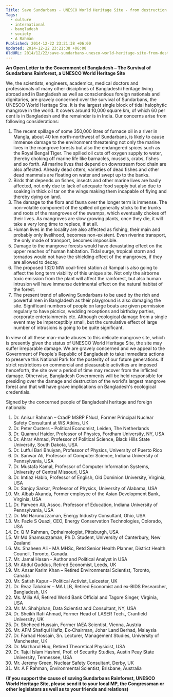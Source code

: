 ```yaml
---
Title: Save Sundarbans - UNESCO World Heritage Site - from destruction
Tags:
  - culture
  - international
  - bangladesh
  - society
  - A Rahman
Published: 2014-12-22 23:21:38 +06:00
Updated: 2014-12-22 23:21:38 +06:00
OldURL: 2014/12/22/save-sundarbans-unesco-world-heritage-site-from-destruction/
---
```


<strong>An Open Letter to the Government of Bangladesh – The Survival of Sundarbans Rainforest, a UNESCO World Heritage Site</strong>


We, the scientists, engineers, academics, medical doctors and professionals of many other disciplines of Bangladeshi heritage living abroad and in Bangladesh as well as conscientious foreign nationals and dignitaries, are gravely concerned over the survival of Sundarbans, the UNESCO World Heritage Site. It is the largest single block of tidal halophytic mangrove in the world. It covers around 10,000 square km, of which 60 per cent is in Bangladesh and the remainder is in India. Our concerns arise from following considerations:

1.	The recent spillage of some 350,000 litres of furnace oil in a river in Mangla, about 40 km north-northwest of Sundarbans, is likely to cause immense damage to the environment threatening not only the marine lives in the mangrove forests but also the endangered spices such as the Royal Bengal Tiger. The spilled oil cuts off oxygen supply to water, thereby choking off marine life like barnacles, mussels, crabs, fishes and so forth. All marine lives that depend on downstream food chain are also affected. Already dead otters, varieties of dead fishes and other dead mammals are floating on water and swept up to the banks.
2.	Birds that depends on fishes, insects and other marine lives are badly affected, not only due to lack of adequate food supply but also due to soaking in thick oil tar on the wings making them incapable of flying and thereby dying on land.  
3.	The damage to the flora and fauna over the longer term is immense. The non-volatile component of the spilled oil generally sticks to the trunks and roots of the mangroves of the swamps, which eventually chokes off their lives. As mangroves are slow growing plants, once they die, it will take a very long time to replace, if at all.
4.	Human lives in the locality are also affected as fishing, their main and probably only livelihood, becomes non-existent. Even riverine transport, the only mode of transport, becomes impossible. 
5.	Damage to the mangrove forests would have devastating effect on the upper reaches of human habitation. Tidal surge, tropical storm and tornados would not have the shielding effect of the mangroves, if they are allowed to decay.
6.	The proposed 1320 MW coal-fired station at Rampal is also going to affect the long term viability of this unique site. Not only the airborne toxic emission from the plant will affect the rainforest, but also human intrusion will have immense detrimental effect on the natural habitat of the forest.
7.	The present trend of allowing Sundarbans to be used by the rich and powerful men in Bangladesh as their playground is also damaging the site. Significant numbers of people on large boats are given permission regularly to have picnics, wedding receptions and birthday parties, corporate entertainments etc. Although ecological damage from a single event may be imperceptibly small, but the cumulative effect of large number of intrusions is going to be quite significant.

In view of all these man-made abuses to this delicate mangrove site, which is presently given the status of UNESCO World Heritage Site, the site may suffer irreparable damage. We are gravely concerned and we appeal to the Government of People's Republic of Bangladesh to take immediate actions to preserve this National Park for the posterity of our future generations. If strict restrictions on commercial and pleasurable activities are imposed henceforth, the site over a period of time may recover from the inflicted damage. Otherwise, Bangladesh Governments will be held responsible for presiding over the damage and destruction of the world's largest mangrove forest and that will have grave implications on Bangladesh's ecological credentials.


Signed by the concerned people of Bangladeshi heritage and foreign nationals:

1.	Dr. Anisur Rahman – CradP MSRP FNucI, Former Principal Nuclear Safety Consultant at WS Atkins, UK
2.	Dr. Peter Custers – Political Economist, Leiden, The Netherlands
3.	Dr. Quamrul Haider, Professor of Physics, Fordham University, NY, USA
4.	Dr. Ahrar Ahmad, Professor of Political Science, Black Hills State University, South Dakota, USA
5.	Dr. Lutful Bari Bhuiyan, Professor of Physics, University of Puerto Rico
6.	Dr. Sanwar Ali, Professor of Computer Science, Indiana University of Pennsylvania, USA
7.	Dr. Mustafa Kamal, Professor of Computer Information Systems, University of Central Missouri, USA
8.	Dr. Imtiaz Habib, Professor of English, Old Dominion University, Virginia, USA
9.	Dr. Sanjoy Sarkar, Professor of Physics, University of Alabama, USA
10.	Mr. Albab Akanda, Former employee of the Asian Development Bank, Virginia, USA
11.	Dr. Parveen Ali, Assoc. Professor of Education, Indiana University of Pennsylvania, USA
12.	Dr. Md Harunuzzaman, Energy Industry Consultant, Ohio, USA
13.	Mr. Fazle S Quazi, CEO, Energy Conservation Technologies, Colorado, USA
14.	Dr. Q M Rahman, Opthalmologist, Pittsburgh, USA
15.	Mr Md Shamsuzzaman, Ph.D. Student, University of Canterbury, New Zealand
16.	Ms. Shaheen Ali - MA MHSc, Retd Senior Health Planner, District Health Council, Toronto, Canada.
17.	Mr. Jamal Hasan - Author and Political Analyst in USA
18.	Mr Abdul Quddus, Retired Economist, Leeds, UK
19.	Mr. Ansar Karim Khan – Retired Environmental Scientist, Toronto, Canada
20.	Mr. Satish Kapur – Political Activist, Leicester, UK
21.	Dr. Reaz Talukder – MA LLB, Retired Economist and ex-BIDS Researcher, Bangladesh, UK
22.	Ms. Milia Ali, Retired World Bank Official and Tagore Singer, Virginia, USA
23.	Mr. M. Shahjahan, Data Scientist and Consultant, NY, USA
24.	Dr. Sheikh Rafi Ahmad, Former Head of LASER Tech., Cranfield University, UK
25.	Dr. Sheheed Hussain, Former IAEA Scientist, Vienna, Austria
26.	Mr. AFM Shafiqul Hafiz, Ex-Chairman, Johar Land Berhad, Malaysia
27.	Dr. Farhad Hossain, Sn. Lecturer, Management Studies, University of Manchester, UK
28.	Dr. Mazharul Huq, Retired Theoretical Physicist, USA
29.	Dr. Tajul Islam Hashmi, Prof. of Security Studies, Austin Peay State University, Tennessee, USA
30.	Mr. Jeremy Green, Nuclear Safety Consultant, Derby, UK
31.	Mr. A F Rahman, Environmental Scientist, Brisbane, Australia

<strong>(If you support the cause of saving Sundarbans Rainforest, UNESCO World Heritage Site, please send it to your local MP, the Congressman or other legislators as well as to your friends and relations)   
</strong>

<blockquote></blockquote>


